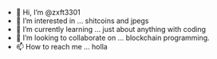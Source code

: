 - 👋 Hi, I’m @zxft3301
- 👀 I’m interested in ... shitcoins and jpegs
- 🌱 I’m currently learning ... just about anything with coding
- 💞️ I’m looking to collaborate on ... blockchain programming.
- 📫 How to reach me ... holla 

<!---
zxft3301/zxft3301 is a ✨ special ✨ repository because its `README.md` (this file) appears on your GitHub profile.
You can click the Preview link to take a look at your changes.
--->
